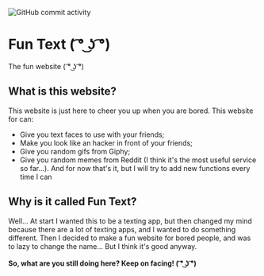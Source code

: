 ![GitHub commit activity](https://img.shields.io/github/commit-activity/w/Funtext/funtext.github.io)
# Fun Text ( ͡° ͜ʖ ͡°)
The fun website ( ͡° ͜ʖ ͡°)
## What is this website?
This website is just here to cheer you up when you are bored. This website for can:
- Give you text faces to use with your friends;
- Make you look like an hacker in front of your friends;
- Give you random gifs from Giphy;
- Give you random memes from Reddit (I think it's the most useful service so far...).
And for now that's it, but I will try to add new functions every time I can
## Why is it called Fun Text?
Well... At start I wanted this to be a texting app, but then changed my mind because there are a lot of texting apps, and I wanted to do something different. Then I decided to make a fun website for bored people, and was to lazy to change the name... But I think it's good anyway.<br><br><strong>So, what are you still doing here? Keep on facing! ( ͡° ͜ʖ ͡°)</strong>
